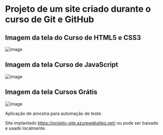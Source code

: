 # Projeto de um site criado durante o curso de Git e GitHub

## Imagem da tela do Curso de HTML5 e CSS3

![image](https://user-images.githubusercontent.com/30711377/175781121-6544d116-7742-4ef5-9fbd-04b0d82718d9.png)

## Imagem da tela Curso de JavaScript

![image](https://user-images.githubusercontent.com/30711377/175781154-77eb4b53-598e-484e-8593-f49f3ec132fb.png)

## Imagem da tela Cursos Grátis

![image](https://user-images.githubusercontent.com/30711377/175781198-e224ab00-dd1f-40fd-9e39-b35c3d6e4e74.png)


Aplicação de amostra para automação de teste.



Site implantado https://projeto-site.azurewebsites.net/ ou pode ser baixado e usado localmente.
